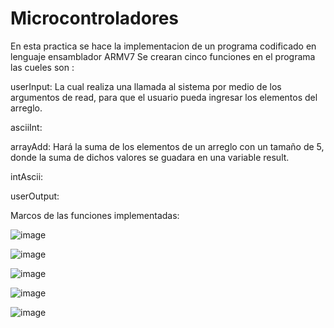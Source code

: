 # Microcontroladores

En esta practica se hace la implementacion de un programa codificado en lenguaje ensamblador ARMV7
Se crearan cinco funciones en  el programa las cueles son :

userInput: La cual realiza una llamada al sistema por medio de los argumentos de read, para que el usuario pueda ingresar los elementos del arreglo.

asciiInt:

arrayAdd: Hará la suma de los elementos de un arreglo con un tamaño de 5, donde la suma de dichos valores se guadara en una variable result.

intAscii:

userOutput:







Marcos de las funciones implementadas:


![image](https://user-images.githubusercontent.com/110583656/223007631-cbc0421f-fcfe-434b-91a1-6780071a6393.png)

![image](https://user-images.githubusercontent.com/110583656/223007699-febc7ab7-5286-417a-abf7-f5f40d741579.png)

![image](https://user-images.githubusercontent.com/110583656/223007765-4d915c90-a07b-40ba-b4e6-e1fccfd6f304.png)

![image](https://user-images.githubusercontent.com/110583656/223007823-fe1e485f-0c98-49e8-a0fb-3dee4530699c.png)

![image](https://user-images.githubusercontent.com/110583656/223007883-63b45c48-4739-4bfb-834a-47d4cd2abd1b.png)



